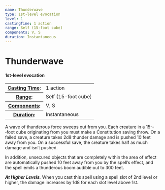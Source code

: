 ```yaml
---
name: Thunderwave
type: 1st-level evocation
level: 1
castingTime: 1 action
range: Self (15-foot cube)
components: V, S
duration: Instantaneous
---
```


Thunderwave
===========

#### 1st-level evocation

<table cellspacing="0" class="statBlock"><tbody><tr><th><a href="/srd/magicOverview/spellDescriptions.htm#level">Casting Time</a>:</th><td>1 action</td></tr><tr><th><a href="/srd/magicOverview/spellDescriptions.htm#components">Range</a>:</th><td>Self (15-foot cube)</td></tr><tr><th><a href="/srd/magicOverview/spellDescriptions.htm#range">Components</a>:</th><td>V, S</td></tr><tr><th><a href="/srd/magicOverview/spellDescriptions.htm#effect">Duration</a>:</th><td>Instantaneous</td></tr></tbody></table>

A wave of thunderous force sweeps out from you. Each creature in a 15-­‐‑foot cube originating from you must make a Constitution saving throw. On a failed save, a creature takes 2d8 thunder damage and is pushed 10 feet away from you. On a successful save, the creature takes half as much damage and isn’t pushed.

In addition, unsecured objects that are completely within the area of effect are automatically pushed 10 feet away from you by the spell’s effect, and the spell emits a thunderous boom audible out to 300 feet.

_**At Higher Levels.**_ When you cast this spell using a spell slot of 2nd level or higher, the damage increases by 1d8 for each slot level above 1st.